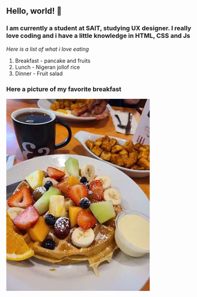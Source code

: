 ##  Hello, world! 👋
### I am currently a student at SAIT, studying UX designer. I really love coding and i have a little knowledge in HTML, CSS and Js

*Here is a list of what i love eating*
1. Breakfast - pancake and fruits
2. Lunch - Nigeran jollof rice
3. Dinner - Fruit salad

### Here a picture of my favorite breakfast
![image of my favourite breakfast](dr.jpg)